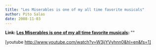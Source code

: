 ```yaml
---
title: "Les Miserables is one of my all time favorite musicals"
author: Pito Salas
date: 2008-11-03
---
```


**Link: [Les Miserables is one of my all time favorite musicals](None):** ""

[youtube http://www.youtube.com/watch?v=W3ijYVyhnn0&hl=en&fs=1]


